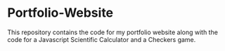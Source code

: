 # Portfolio-Website
This repository contains the code for my portfolio website along with the code for a Javascript Scientific Calculator and a Checkers game.
